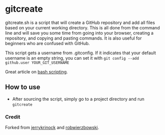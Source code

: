 # gitcreate

gitcreate.sh is a script that will create a GitHub repository and add all files based on your current working directory. This is all done from the command line and will save you some time from going into your browser, creating a repository, and copying and pasting commands. It is also useful for beginners who are confused with GitHub.

This script gets a username from .gitconfig.  If it indicates that your default username is an empty string, you can set it with
`git config --add github.user YOUR_GIT_USERNAME`

Great article on [bash scripting](https://medium.com/devnetwork/how-to-create-your-own-custom-terminal-commands-c5008782a78e).

## How to use
- After sourcing the script, simply go to a project directory and run `gitcreate`

### Credit
Forked from [jerrykrinock](https://gist.github.com/jerrykrinock/6618003) and [robwierzbowski](https://gist.github.com/robwierzbowski/5430952).
